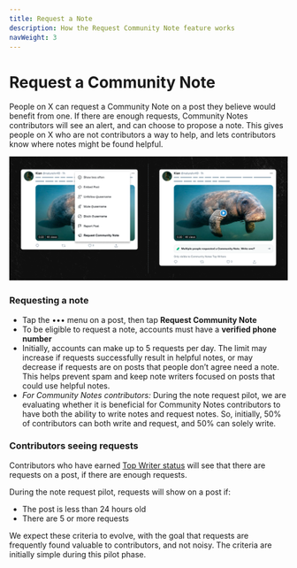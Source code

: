 ```yaml
---
title: Request a Note
description: How the Request Community Note feature works
navWeight: 3
---
```

# Request a Community Note

People on X can request a Community Note on a post they believe would benefit from one. If there are enough requests, Community Notes contributors will see an alert, and can choose to propose a note. This gives people on X who are not contributors a way to help, and lets contributors know where notes might be found helpful.

![Button to request a note, and banner showing what a contributor sees when there are requests on a post](../images/note-requests.png)

### Requesting a note

- Tap the ••• menu on a post, then tap **Request Community Note**
- To be eligible to request a note, accounts must have a **verified phone number**
- Initially, accounts can make up to 5 requests per day. The limit may increase if requests successfully result in helpful notes, or may decrease if requests are on posts that people don’t agree need a note. This helps prevent spam and keep note writers focused on posts that could use helpful notes.
- *For Community Notes contributors:* During the note request pilot, we are evaluating whether it is beneficial for Community Notes contributors to have both the ability to write notes and request notes. So, initially, 50% of contributors can both write and request, and 50% can solely write.

### Contributors seeing requests

Contributors who have earned [Top Writer status](../contributing/top-contributors.md) will see that there are requests on a post, if there are enough requests.

During the note request pilot, requests will show on a post if: 
- The post is less than 24 hours old
- There are 5 or more requests

We expect these criteria to evolve, with the goal that requests are frequently found valuable to contributors, and not noisy. The criteria are initially simple during this pilot phase.
